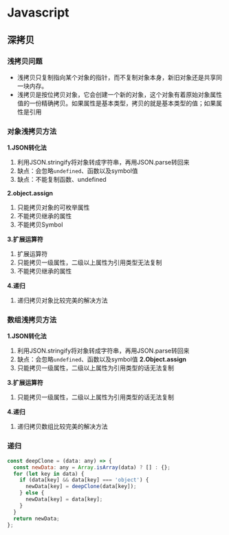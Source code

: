 # Javascript

## 深拷贝

### 浅拷贝问题
  * 浅拷贝只复制指向某个对象的指针，而不复制对象本身，新旧对象还是共享同一块内存。
  * 浅拷贝是按位拷贝对象，它会创建一个新的对象，这个对象有着原始对象属性值的一份精确拷贝。如果属性是基本类型，拷贝的就是基本类型的值；如果属性是引用
### 对象浅拷贝方法
   **1.JSON转化法**
   1. 利用JSON.stringify将对象转成字符串，再用JSON.parse转回来
   2. 缺点：会忽略`undefined`、函数以及symbol值
   3. 缺点：不能复制函数、undefined
   
  **2.object.assign**
   1. 只能拷贝对象的可枚举属性
   2. 不能拷贝继承的属性
   3. 不能拷贝Symbol
   
  **3.扩展运算符**
   1. 扩展运算符
   2. 只能拷贝一级属性，二级以上属性为引用类型无法复制
   3. 不能拷贝继承的属性
   
  **4.递归**
  1. 递归拷贝对象比较完美的解决方法

### 数组浅拷贝方法
  **1.JSON转化法** 
  1. 利用JSON.stringify将对象转成字符串，再用JSON.parse转回来
  2. 缺点：会忽略`undefined`、函数以及symbol值
  **2.Object.assign** 
  1. 只能拷贝一级属性，二级以上属性为引用类型的话无法复制

  **3.扩展运算符** 
  1. 只能拷贝一级属性，二级以上属性为引用类型的话无法复制

  **4.递归** 
  1. 递归拷贝数组比较完美的解决方法


### 递归
```js
const deepClone = (data: any) => {
  const newData: any = Array.isArray(data) ? [] : {};
  for (let key in data) {
    if (data[key] && data[key] === 'object') {
      newData[key] = deepClone(data[key]);
    } else {
      newData[key] = data[key];
    }
  }
  return newData;
};
```
 

